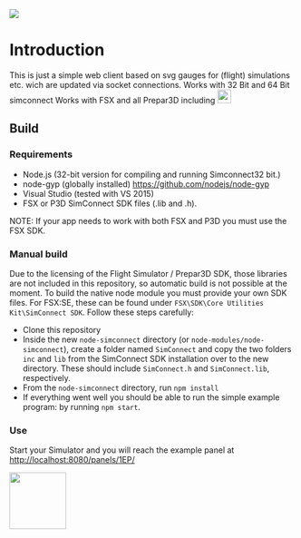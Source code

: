 ![](https://media.giphy.com/media/XpGDLCg8eeQw0/giphy.gif)
# Introduction
This is just a simple web client based on svg gauges for (flight) simulations etc. wich are updated via socket connections.
Works with 32 Bit and 64 Bit simconnect 
Works with FSX and all Prepar3D including <img src="http://joachim.herwigs.info/img/P3Dv4-tag.png" height="24px">


## Build
### Requirements
* Node.js (32-bit version for compiling and running Simconnect32 bit.)
* node-gyp (globally installed) https://github.com/nodejs/node-gyp
* Visual Studio (tested with VS 2015)
* FSX or P3D SimConnect SDK files (.lib and .h).

NOTE: If your app needs to work with both FSX and P3D you must use the FSX SDK.

### Manual build
Due to the licensing of the Flight Simulator / Prepar3D SDK, those libraries are not included in this repository, so automatic build is not possible at the moment.
To build the native node module you must provide your own SDK files. For FSX:SE, these can be found under `FSX\SDK\Core Utilities Kit\SimConnect SDK`. Follow these steps carefully:

* Clone this repository
* Inside the new `node-simconnect` directory (or `node-modules/node-simconnect`), create a folder named `SimConnect` and copy the two folders `inc` and `lib` from the SimConnect SDK installation over to the new directory. These should include `SimConnect.h` and `SimConnect.lib`, respectively.
* From the `node-simconnect` directory, run `npm install`
* If everything went well you should be able to run the simple example program: by running `npm start`.

### Use
Start your Simulator and you will reach the example panel at [http://localhost:8080/panels/1EP/](http://localhost:8080/panels/1EP/)

<img src="https://joeherwig.github.io/EDST-Flightsim-Scenery_Hahnweide-Kirchheim-unter-Teck//images/J3D-Icon.svg" width="100px">

